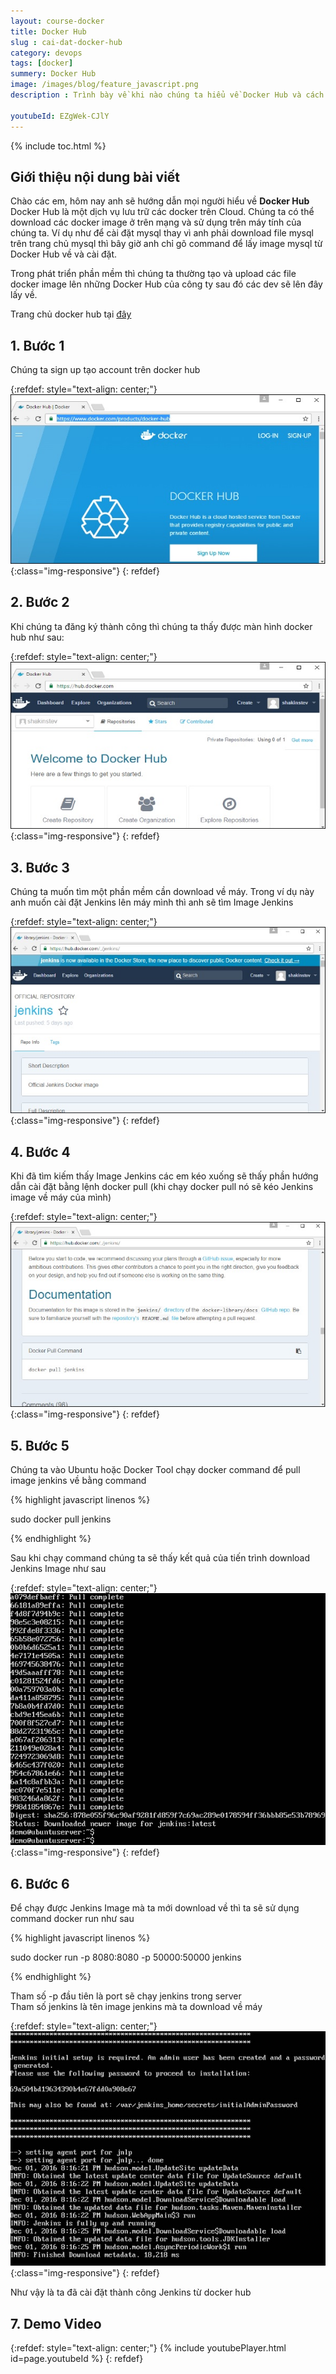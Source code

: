```yaml
---
layout: course-docker
title: Docker Hub
slug : cai-dat-docker-hub
category: devops
tags: [docker]
summery: Docker Hub
image: /images/blog/feature_javascript.png
description : Trình bày về khi nào chúng ta hiểu về Docker Hub và cách cài đặt Docker Hub .

youtubeId: EZgWek-CJlY
---
```


{% include toc.html %}

## **Giới thiệu nội dung bài viết**

Chào các em, hôm nay anh sẽ hướng dẫn mọi người hiểu về <b> Docker Hub </b> 
Docker Hub là một dịch vụ lưu trữ các docker trên Cloud. Chúng ta có thể download các docker image ở trên mạng và sử dụng trên máy tính của chúng ta. Ví dụ như để cài đặt mysql thay vì anh phải download file mysql trên trang chủ mysql thì bây giờ anh chỉ gõ command để lấy image mysql từ Docker Hub về và cài đặt.

Trong phát triển phần mềm thì chúng ta thường tạo và upload các file docker image lên những Docker Hub của công ty sau đó các dev sẽ lên đây lấy về.

Trang chủ docker hub tại [đây](https://www.docker.com/products)


## **1. Bước 1**

Chúng ta sign up tạo account trên docker hub

{:refdef: style="text-align: center;"}
![reactjs ](/images/post/docker/docker_hub_singup.jpeg){:class="img-responsive"}
{: refdef}

## **2. Bước 2**

Khi chúng ta đăng ký thành công thì chúng ta thấy được màn hình docker hub như sau:

{:refdef: style="text-align: center;"}
![reactjs ](/images/post/docker/logged_into_docker_hub.jpeg){:class="img-responsive"}
{: refdef}

## **3. Bước 3**

Chúng ta muốn tìm một phần mềm cần download về máy. Trong ví dụ này anh muốn cài đặt Jenkins lên máy mình thì anh sẽ tìm Image Jenkins 

{:refdef: style="text-align: center;"}
![reactjs ](/images/post/docker/jenkins_image.jpeg){:class="img-responsive"}
{: refdef}

## **4. Bước 4**

Khi đã tìm kiếm thấy Image Jenkins các em kéo xuống sẽ thấy phần hướng dẫn cài đặt bằng lệnh docker pull (khi chạy docker pull nó sẽ kéo Jenkins image về máy của mình)

{:refdef: style="text-align: center;"}
![reactjs ](/images/post/docker/pull_command.jpeg){:class="img-responsive"}
{: refdef}


## **5. Bước 5**

Chúng ta vào Ubuntu hoặc Docker Tool chạy docker command để pull image jenkins về bằng command

{% highlight javascript  linenos %}

sudo docker pull jenkins 

{% endhighlight %}

Sau khi chạy command chúng ta sẽ thấy kết quả của tiến trình download Jenkins Image như sau

{:refdef: style="text-align: center;"}
![reactjs ](/images/post/docker/ubuntu_server.jpeg){:class="img-responsive"}
{: refdef}

## **6. Bước 6**

Để chạy được Jenkins Image mà ta mới download về thì ta sẽ sử dụng command docker run như sau

{% highlight javascript  linenos %}

sudo docker run -p 8080:8080 -p 50000:50000 jenkins 

{% endhighlight %}

Tham số -p đầu tiên là port sẽ chạy jenkins trong server <br>
Tham số jenkins là tên image jenkins mà ta download về máy <br>


{:refdef: style="text-align: center;"}
![reactjs ](/images/post/docker/sudo_command.jpeg){:class="img-responsive"}
{: refdef}

Như vậy là ta đã cài đặt thành công Jenkins từ docker hub 

## **7. Demo Video**

{:refdef: style="text-align: center;"}
{% include youtubePlayer.html id=page.youtubeId %}
{: refdef}










